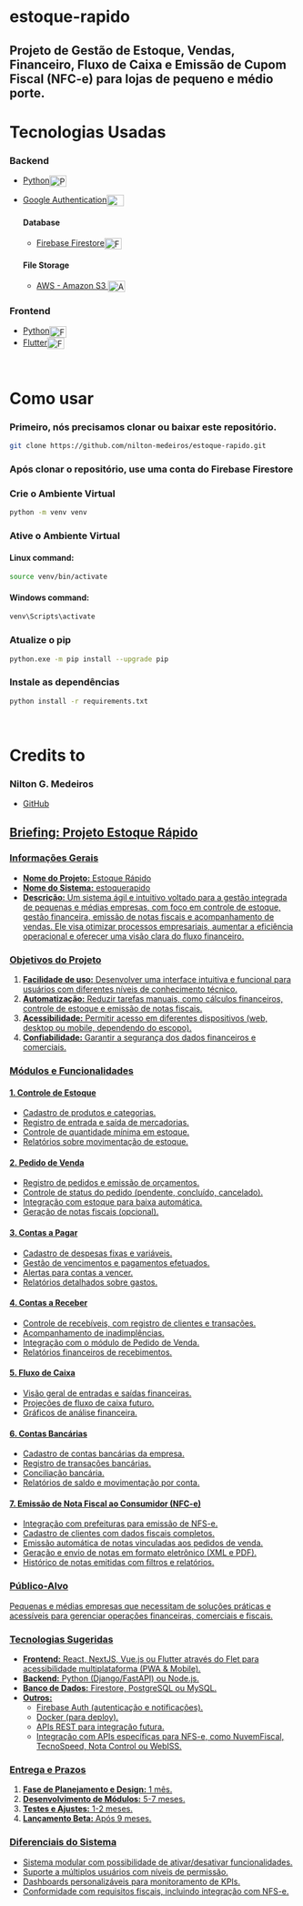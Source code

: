 # estoque-rapido

## Projeto de Gestão de Estoque, Vendas, Financeiro, Fluxo de Caixa e Emissão de Cupom Fiscal (NFC-e) para lojas de pequeno e médio porte.

# Tecnologias Usadas

### Backend


- <a href="https://www.python.org/"> Python</a><img align="center" alt="Python" height="20" width="30" src="https://logohistory.net/wp-content/uploads/2023/06/Python-Emblem.png">
- <a href="https://firebase.google.com/products/auth/">Google Authentication</a><img align="center" alt="Google Authentication" height="20" width="30" src="https://upload.wikimedia.org/wikipedia/commons/8/84/Google_Authenticator_%28April_2023%29.svg">


  #### Database

  - <a href="https://firebase.google.com/">Firebase Firestore</a><img align="center" alt="Firebase Firestore" height="20" width="30" src="https://www.svgrepo.com/show/353735/firebase.svg">


  #### File Storage
  - <a href="https://aws.amazon.com/pt/s3/">AWS - Amazon S3 </a><img align="center" alt="Amazon S3" height="20" width="30" src="https://www.practical-go-lessons.com/img/amazon_s3.0fd7ad6f.png">


### Frontend


- <a href="https://flet.dev/"> Python</a><img align="center" alt="Flet framework" height="20" width="30" src="https://flet.dev/img/logo.svg">
- <a href="https://flutter.dev/">Flutter</a><img align="center" alt="Flutter" height="20" width="30" src="https://www.svgrepo.com/show/353751/flutter.svg">


<br>

# Como usar

### Primeiro, nós precisamos clonar ou baixar este repositório.

```bash
git clone https://github.com/nilton-medeiros/estoque-rapido.git
```

### Após clonar o repositório, use uma conta do Firebase Firestore

### Crie o Ambiente Virtual

```bash
python -m venv venv
```

### Ative o Ambiente Virtual

#### Linux command:

```bash
source venv/bin/activate
```

#### Windows command:

```bash
venv\Scripts\activate
```

### Atualize o pip

```bash
python.exe -m pip install --upgrade pip
```

### Instale as dependências

```bash
python install -r requirements.txt
```

<br>

# Credits to

### Nilton G. Medeiros

- <a href="https://github.com/nilton-medeiros"> GitHub



## Briefing: Projeto Estoque Rápido

### Informações Gerais
- **Nome do Projeto:** Estoque Rápido
- **Nome do Sistema:** estoquerapido
- **Descrição:** Um sistema ágil e intuitivo voltado para a gestão integrada de pequenas e médias empresas, com foco em controle de estoque, gestão financeira, emissão de notas fiscais e acompanhamento de vendas. Ele visa otimizar processos empresariais, aumentar a eficiência operacional e oferecer uma visão clara do fluxo financeiro.

### Objetivos do Projeto
1. **Facilidade de uso:** Desenvolver uma interface intuitiva e funcional para usuários com diferentes níveis de conhecimento técnico.
2. **Automatização:** Reduzir tarefas manuais, como cálculos financeiros, controle de estoque e emissão de notas fiscais.
3. **Acessibilidade:** Permitir acesso em diferentes dispositivos (web, desktop ou mobile, dependendo do escopo).
4. **Confiabilidade:** Garantir a segurança dos dados financeiros e comerciais.

### Módulos e Funcionalidades
#### 1. Controle de Estoque
- Cadastro de produtos e categorias.
- Registro de entrada e saída de mercadorias.
- Controle de quantidade mínima em estoque.
- Relatórios sobre movimentação de estoque.

#### 2. Pedido de Venda
- Registro de pedidos e emissão de orçamentos.
- Controle de status do pedido (pendente, concluído, cancelado).
- Integração com estoque para baixa automática.
- Geração de notas fiscais (opcional).

#### 3. Contas a Pagar
- Cadastro de despesas fixas e variáveis.
- Gestão de vencimentos e pagamentos efetuados.
- Alertas para contas a vencer.
- Relatórios detalhados sobre gastos.

#### 4. Contas a Receber
- Controle de recebíveis, com registro de clientes e transações.
- Acompanhamento de inadimplências.
- Integração com o módulo de Pedido de Venda.
- Relatórios financeiros de recebimentos.

#### 5. Fluxo de Caixa
- Visão geral de entradas e saídas financeiras.
- Projeções de fluxo de caixa futuro.
- Gráficos de análise financeira.

#### 6. Contas Bancárias
- Cadastro de contas bancárias da empresa.
- Registro de transações bancárias.
- Conciliação bancária.
- Relatórios de saldo e movimentação por conta.

#### 7. Emissão de Nota Fiscal ao Consumidor (NFC-e)
- Integração com prefeituras para emissão de NFS-e.
- Cadastro de clientes com dados fiscais completos.
- Emissão automática de notas vinculadas aos pedidos de venda.
- Geração e envio de notas em formato eletrônico (XML e PDF).
- Histórico de notas emitidas com filtros e relatórios.

### Público-Alvo
Pequenas e médias empresas que necessitam de soluções práticas e acessíveis para gerenciar operações financeiras, comerciais e fiscais.

### Tecnologias Sugeridas
- **Frontend:** React, NextJS, Vue.js ou Flutter através do Flet para acessibilidade multiplataforma (PWA & Mobile).
- **Backend:** Python (Django/FastAPI) ou Node.js.
- **Banco de Dados:** Firestore, PostgreSQL ou MySQL.
- **Outros:** 
  - Firebase Auth (autenticação e notificações).
  - Docker (para deploy).
  - APIs REST para integração futura.
  - Integração com APIs específicas para NFS-e, como NuvemFiscal, TecnoSpeed, Nota Control ou WebISS.

### Entrega e Prazos
1. **Fase de Planejamento e Design:** 1 mês.
2. **Desenvolvimento de Módulos:** 5-7 meses.
3. **Testes e Ajustes:** 1-2 meses.
4. **Lançamento Beta:** Após 9 meses.

### Diferenciais do Sistema
- Sistema modular com possibilidade de ativar/desativar funcionalidades.
- Suporte a múltiplos usuários com níveis de permissão.
- Dashboards personalizáveis para monitoramento de KPIs.
- Conformidade com requisitos fiscais, incluindo integração com NFS-e.
